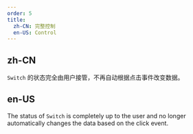 ```yaml
---
order: 5
title:
  zh-CN: 完整控制
  en-US: Control
---
```


## zh-CN

`Switch` 的状态完全由用户接管，不再自动根据点击事件改变数据。

## en-US

The status of `Switch` is completely up to the user and no longer automatically changes the data based on the click event.
